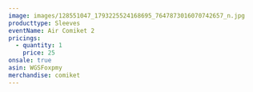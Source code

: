```yaml
---
image: images/128551047_1793225524168695_7647873016070742657_n.jpg
producttype: Sleeves
eventName: Air Comiket 2
pricings:
  - quantity: 1
    price: 25
onsale: true
asin: WGSFoxpmy
merchandise: comiket
---
```

